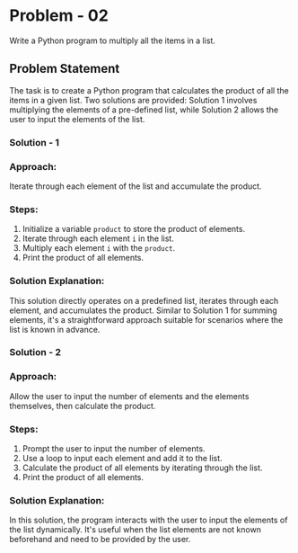 # Problem - 02

Write a Python program to multiply all the items in a list.

## Problem Statement

The task is to create a Python program that calculates the product of all the items in a given list. Two solutions are provided: Solution 1 involves multiplying the elements of a pre-defined list, while Solution 2 allows the user to input the elements of the list.

### Solution - 1

### Approach:
Iterate through each element of the list and accumulate the product.

### Steps:
1. Initialize a variable `product` to store the product of elements.
2. Iterate through each element `i` in the list.
3. Multiply each element `i` with the `product`.
4. Print the product of all elements.

### Solution Explanation:
This solution directly operates on a predefined list, iterates through each element, and accumulates the product. Similar to Solution 1 for summing elements, it's a straightforward approach suitable for scenarios where the list is known in advance.

### Solution - 2

### Approach:
Allow the user to input the number of elements and the elements themselves, then calculate the product.

### Steps:
1. Prompt the user to input the number of elements.
2. Use a loop to input each element and add it to the list.
3. Calculate the product of all elements by iterating through the list.
4. Print the product of all elements.

### Solution Explanation:
In this solution, the program interacts with the user to input the elements of the list dynamically. It's useful when the list elements are not known beforehand and need to be provided by the user.


